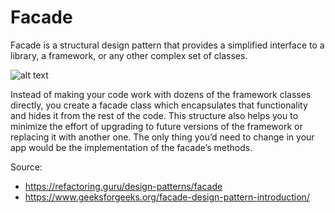 # Facade

Facade is a structural design pattern that provides a simplified interface to a library, a framework, or any other complex set of classes.

![alt text](https://refactoring.guru/images/patterns/diagrams/facade/example-2x.png)


Instead of making your code work with dozens of the framework classes directly, you create a facade class which encapsulates that functionality and hides it from the rest of the code. This structure also helps you to minimize the effort of upgrading to future versions of the framework or replacing it with another one. The only thing you’d need to change in your app would be the implementation of the facade’s methods.

Source: 
- https://refactoring.guru/design-patterns/facade
- https://www.geeksforgeeks.org/facade-design-pattern-introduction/